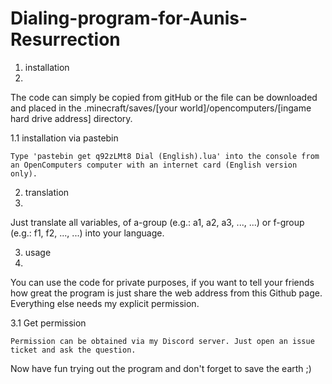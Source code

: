 # Dialing-program-for-Aunis-Resurrection
1. installation
2. 
  The code can simply be copied from gitHub or the file can be downloaded and placed in the .minecraft/saves/[your world]/opencomputers/[ingame hard drive 
  address] directory.
  
  1.1 installation via pastebin
  
    Type 'pastebin get q92zLMt8 Dial (English).lua' into the console from an OpenComputers computer with an internet card (English version only).

2. translation
3. 
  Just translate all variables, of a-group (e.g.: a1, a2, a3, ..., ...) or f-group (e.g.: f1, f2, ..., ...) into your language. 

3. usage
4. 
  You can use the code for private purposes, if you want to tell your friends how great the program is just share the web address from this Github page. 
  Everything else needs my explicit permission. 

  3.1 Get permission
  
    Permission can be obtained via my Discord server. Just open an issue ticket and ask the question.

Now have fun trying out the program and don't forget to save the earth ;)
